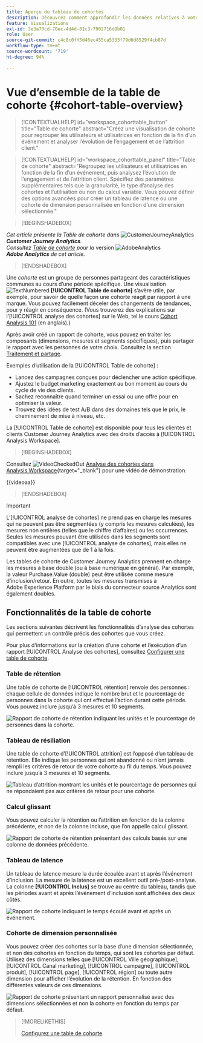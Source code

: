 ```yaml
---
title: Aperçu du tableau de cohortes
description: Découvrez comment approfondir les données relatives à votre audience et les diviser en groupes associés à l’aide de l’analyse des cohortes. Utilisez l’analyse des cohortes dans Analysis Workspace.
feature: Visualizations
exl-id: 3e3a70cd-70ec-4d4d-81c3-7902716d0b01
role: User
source-git-commit: c4c8c0ff5d46ec455ca5333f79d6d8529f4cb87d
workflow-type: tm+mt
source-wordcount: '719'
ht-degree: 94%

---
```


# Vue d’ensemble de la table de cohorte {#cohort-table-overview}

<!-- markdownlint-disable MD034 -->

>[!CONTEXTUALHELP]
>id="workspace_cohorttable_button"
>title="Table de cohorte"
>abstract="Créez une visualisation de cohorte pour regrouper les utilisateurs et utilisatrices en fonction de la fin d’un événement et analyser l’évolution de l’engagement et de l’attrition client."

<!-- markdownlint-enable MD034 -->

<!-- markdownlint-disable MD034 -->

>[!CONTEXTUALHELP]
>id="workspace_cohorttable_panel"
>title="Table de cohorte"
>abstract="Regroupez les utilisateurs et utilisatrices en fonction de la fin d’un événement, puis analysez l’évolution de l’engagement et de l’attrition client. Spécifiez des paramètres supplémentaires tels que la granularité, le type d’analyse des cohortes et l’utilisation ou non du calcul variable. Vous pouvez définir des options avancées pour créer un tableau de latence ou une cohorte de dimension personnalisée en fonction d’une dimension sélectionnée."

<!-- markdownlint-enable MD034 -->


>[!BEGINSHADEBOX]

_Cet article présente la Table de cohorte dans_ ![CustomerJourneyAnalytics](/help/assets/icons/CustomerJourneyAnalytics.svg) _&#x200B;**Customer Journey Analytics**._<br/>_Consultez [Table de cohorte](https://experienceleague.adobe.com/fr/docs/analytics/analyze/analysis-workspace/visualizations/cohort-table/cohort-analysis) pour la_ version ![AdobeAnalytics](/help/assets/icons/AdobeAnalytics.svg) _&#x200B;**Adobe Analytics** de cet article._

>[!ENDSHADEBOX]


Une *cohorte* est un groupe de personnes partageant des caractéristiques communes au cours d’une période spécifique. Une visualisation ![TextNumbered](/help/assets/icons/TextNumbered.svg) **[!UICONTROL Table de cohorte]** s’avère utile, par exemple, pour savoir de quelle façon une cohorte réagit par rapport à une marque. Vous pouvez facilement déceler des changements de tendances, pour y réagir en conséquence. (Vous trouverez des explications sur l’[!UICONTROL analyse des cohortes] sur le Web, tel le cours [Cohort Analysis 101](https://fr.wikipedia.org/wiki/Cohort_analysis) (en anglais).)

Après avoir créé un rapport de cohorte, vous pouvez en traiter les composants (dimensions, mesures et segments spécifiques), puis partager le rapport avec les personnes de votre choix. Consultez la section [Traitement et partage](/help/analysis-workspace/curate-share/curate.md).

Exemples d’utilisation de la [!UICONTROL Table de cohorte] :

* Lancez des campagnes conçues pour déclencher une action spécifique.
* Ajustez le budget marketing exactement au bon moment au cours du cycle de vie des clients.
* Sachez reconnaître quand terminer un essai ou une offre pour en optimiser la valeur.
* Trouvez des idées de test A/B dans des domaines tels que le prix, le cheminement de mise à niveau, etc.

La [!UICONTROL Table de cohorte] est disponible pour tous les clientes et clients Customer Journey Analytics avec des droits d’accès à [!UICONTROL Analysis Workspace].


>[!BEGINSHADEBOX]

Consultez ![VideoCheckedOut](/help/assets/icons/VideoCheckedOut.svg) [Analyse des cohortes dans Analysis Workspace](https://video.tv.adobe.com/v/3430072/?quality=12&learn=on&captions=fre_fr){target="_blank"} pour une vidéo de démonstration.

{{videoaa}}

>[!ENDSHADEBOX]


>[!IMPORTANT]
>
>Lʼ[!UICONTROL analyse de cohortes] ne prend pas en charge les mesures qui ne peuvent pas être segmentées (y compris les mesures calculées), les mesures non entières (telles que le chiffre d’affaires) ou les occurrences. Seules les mesures pouvant être utilisées dans les segments sont compatibles avec une [!UICONTROL analyse de cohortes], mais elles ne peuvent être augmentées que de 1 à la fois.

Les tables de cohorte de Customer Journey Analytics prennent en charge les mesures à base double (ou à base numérique en général). Par exemple, la valeur Purchase.Value (double) peut être utilisée comme mesure d’inclusion/retour. En outre, toutes les mesures transmises à Adobe Experience Platform par le biais du connecteur source Analytics sont également doubles.

## Fonctionnalités de la table de cohorte

Les sections suivantes décrivent les fonctionnalités d’analyse des cohortes qui permettent un contrôle précis des cohortes que vous créez.

Pour plus d’informations sur la création d’une cohorte et l’exécution d’un rapport [!UICONTROL Analyse des cohortes], consultez [Configurer une table de cohorte](/help/analysis-workspace/visualizations/cohort-table/t-cohort.md).

### Table de rétention

Une table de cohorte de [!UICONTROL rétention] renvoie des personnes : chaque cellule de données indique le nombre brut et le pourcentage de personnes dans la cohorte qui ont effectué l’action durant cette période. Vous pouvez inclure jusqu’à 3 mesures et 10 segments.

![Rapport de cohorte de rétention indiquant les unités et le pourcentage de personnes dans la cohorte.](assets/retention-report.png)

### Tableau de résiliation

Une table de cohorte d’[!UICONTROL attrition] est l’opposé d’un tableau de rétention. Elle indique les personnes qui ont abandonné ou n’ont jamais rempli les critères de retour de votre cohorte au fil du temps. Vous pouvez inclure jusqu’à 3 mesures et 10 segments.

![Tableau d’attrition montrant les unités et le pourcentage de personnes qui ne répondaient pas aux critères de retour pour une cohorte.](assets/churn-report.png)

### Calcul glissant

Vous pouvez calculer la rétention ou l’attrition en fonction de la colonne précédente, et non de la colonne incluse, que l’on appelle calcul glissant.

![Rapport de cohorte de rétention présentant des calculs basés sur une colonne de données précédente.](assets/retention-report-rolling.png)

### Tableau de latence

Un tableau de latence mesure la durée écoulée avant et après l’événement d’inclusion. La mesure de la latence est un excellent outil pré-/post-analyse. La colonne **[!UICONTROL Inclus]** se trouve au centre du tableau, tandis que les périodes avant et après l’événement d’inclusion sont affichées des deux côtés.

![Rapport de cohorte indiquant le temps écoulé avant et après un événement.](assets/retention-report-latency.png)

### Cohorte de dimension personnalisée

Vous pouvez créer des cohortes sur la base d’une dimension sélectionnée, et non des cohortes en fonction du temps, qui sont les cohortes par défaut. Utilisez des dimensions telles que [!UICONTROL Ville géographique], [!UICONTROL Canal marketing], [!UICONTROL campagne], [!UICONTROL produit], [!UICONTROL page], [!UICONTROL région] ou toute autre dimension pour afficher l’évolution de la rétention. En fonction des différentes valeurs de ces dimensions.

![Rapport de cohorte présentant un rapport personnalisé avec des dimensions sélectionnées et non la cohorte en fonction du temps par défaut.](assets/retention-dimensions.png)

>[!MORELIKETHIS]
>
>[Configurez une table de cohorte](/help/analysis-workspace/visualizations/cohort-table/t-cohort.md).
>

